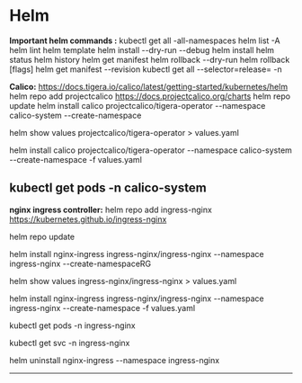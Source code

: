 # Helm
**Important helm commands :**
kubectl get all -all-namespaces
helm list -A
helm lint <chart-path>
helm template <release-name> <chart-path>
helm install <release-name> <chart-path> --dry-run --debug
helm install <release-name> <chart-path>
helm status <release-name>
helm history <release-name>
helm get manifest <release-name>
helm rollback <release-name> <revision> --dry-run
helm rollback <release-name> <revision> [flags]
helm get manifest <release-name> --revision <revision-number>
kubectl get all --selector=release=<release-name> -n <namespace>


**Calico:**
https://docs.tigera.io/calico/latest/getting-started/kubernetes/helm
helm repo add projectcalico https://docs.projectcalico.org/charts
helm repo update
helm install calico projectcalico/tigera-operator --namespace calico-system --create-namespace

helm show values projectcalico/tigera-operator > values.yaml

helm install calico projectcalico/tigera-operator --namespace calico-system --create-namespace -f values.yaml

kubectl get pods -n calico-system
--------------------------------------------------------------------------
**nginx ingress controller:**
helm repo add ingress-nginx https://kubernetes.github.io/ingress-nginx

helm repo update

helm install nginx-ingress ingress-nginx/ingress-nginx --namespace ingress-nginx --create-namespaceRG

helm show values ingress-nginx/ingress-nginx > values.yaml

helm install nginx-ingress ingress-nginx/ingress-nginx --namespace ingress-nginx --create-namespace -f values.yaml

kubectl get pods -n ingress-nginx

kubectl get svc -n ingress-nginx

helm uninstall nginx-ingress --namespace ingress-nginx

----------------------------------------------------------------------------
